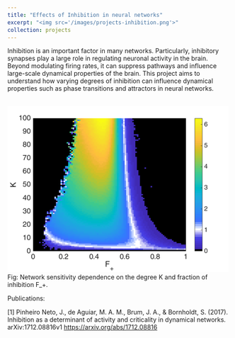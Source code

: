 ```yaml
---
title: "Effects of Inhibition in neural networks"
excerpt: "<img src='/images/projects-inhibition.png'>"
collection: projects
---
```


Inhibition is an important factor in many networks. Particularly, inhibitory synapses play a large role in regulating neuronal activity in the brain.  Beyond modulating firing rates, it can suppress pathways and influence large-scale dynamical properties of the brain.  This project aims to understand how varying degrees of inhibition can influence dynamical properties such as phase transitions and attractors in neural networks.

<br/><img src='/images/projects-inhibition.png'><br>
Fig: Network sensitivity dependence on the degree K and fraction of inhibition F_+.

Publications:

[1] Pinheiro Neto, J., de Aguiar, M. A. M., Brum, J. A., & Bornholdt, S. (2017). Inhibition as a determinant of activity and criticality in dynamical networks. arXiv:1712.08816v1 https://arxiv.org/abs/1712.08816
